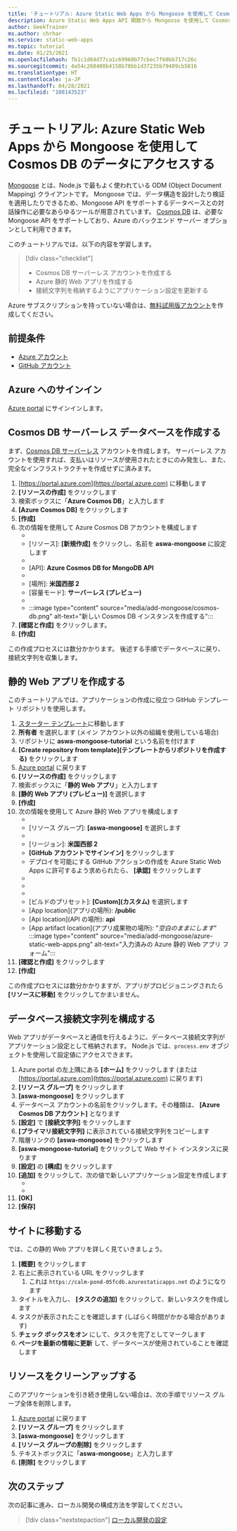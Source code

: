```yaml
---
title: 'チュートリアル: Azure Static Web Apps から Mongoose を使用して Cosmos DB のデータにアクセスする'
description: Azure Static Web Apps API 関数から Mongoose を使用して Cosmos DB のデータにアクセスする方法について説明します。
author: GeekTrainer
ms.author: chrhar
ms.service: static-web-apps
ms.topic: tutorial
ms.date: 01/25/2021
ms.openlocfilehash: fb1c1d64d77ca1c69960b77cbec7f60bb717c26c
ms.sourcegitcommit: 4a54c268400b4158b78bb1d37235b79409cb5816
ms.translationtype: HT
ms.contentlocale: ja-JP
ms.lasthandoff: 04/28/2021
ms.locfileid: "108143523"
---
```

# <a name="tutorial-access-data-in-cosmos-db-using-mongoose-with-azure-static-web-apps"></a>チュートリアル: Azure Static Web Apps から Mongoose を使用して Cosmos DB のデータにアクセスする

[Mongoose](https://mongoosejs.com/) とは、Node.js で最もよく使われている ODM (Object Document Mapping) クライアントです。 Mongoose では、データ構造を設計したり検証を適用したりできるため、Mongoose API をサポートするデータベースとの対話操作に必要なあらゆるツールが用意されています。 [Cosmos DB](../cosmos-db/mongodb-introduction.md) は、必要な Mongoose API をサポートしており、Azure のバックエンド サーバー オプションとして利用できます。

このチュートリアルでは、以下の内容を学習します。

> [!div class="checklist"]
> - Cosmos DB サーバーレス アカウントを作成する
> - Azure 静的 Web アプリを作成する
> - 接続文字列を格納するようにアプリケーション設定を更新する

Azure サブスクリプションを持っていない場合は、[無料試用版アカウント](https://azure.microsoft.com/free/)を作成してください。

## <a name="prerequisites"></a>前提条件

- [Azure アカウント](https://azure.microsoft.com/free/)
- [GitHub アカウント](https://github.com/join)

## <a name="sign-in-to-azure"></a>Azure へのサインイン

[Azure portal](https://portal.azure.com) にサインインします。

## <a name="create-a-cosmos-db-serverless-database"></a>Cosmos DB サーバーレス データベースを作成する

まず、[Cosmos DB サーバーレス](../cosmos-db/serverless.md) アカウントを作成します。 サーバーレス アカウントを使用すれば、支払いはリソースが使用されたときにのみ発生し、また、完全なインフラストラクチャを作成せずに済みます。

1. [https://portal.azure.com](https://portal.azure.com) に移動します
2. **[リソースの作成]** をクリックします
3. 検索ボックスに「**Azure Cosmos DB**」と入力します
4. **[Azure Cosmos DB]** をクリックします
5. **[作成]**
6. 次の情報を使用して Azure Cosmos DB アカウントを構成します
    - [サブスクリプション]: 使用するサブスクリプションを選択します
    - [リソース]: **[新規作成]** をクリックし、名前を **aswa-mongoose** に設定します
    - [アカウント名]: 一意の値を入力する必要があります
    - [API]: **Azure Cosmos DB for MongoDB API**
    - [Notebooks (プレビュー)]: **オフ**
    - [場所]: **米国西部 2**
    - [容量モード]: **サーバーレス (プレビュー)**
    - [バージョン]: **3.6**
    - [可用性ゾーン]: **無効**
:::image type="content" source="media/add-mongoose/cosmos-db.png" alt-text="新しい Cosmos DB インスタンスを作成する":::
7. **[確認と作成]** をクリックします。
8. **[作成]**

この作成プロセスには数分かかります。 後述する手順でデータベースに戻り、接続文字列を収集します。

## <a name="create-a-static-web-app"></a>静的 Web アプリを作成する

このチュートリアルでは、アプリケーションの作成に役立つ GitHub テンプレート リポジトリを使用します。

1. [スターター テンプレート](https://github.com/login?return_to=/staticwebdev/mongoose-starter/generate)に移動します
2. **所有者** を選択します (メイン アカウント以外の組織を使用している場合)
3. リポジトリに **aswa-mongoose-tutorial** という名前を付けます
4. **[Create repository from template]\(テンプレートからリポジトリを作成する\)** をクリックします
5. [Azure portal](https://portal.azure.com) に戻ります
6. **[リソースの作成]** をクリックします
7. 検索ボックスに「**静的 Web アプリ**」と入力します
8. **[静的 Web アプリ (プレビュー)]** を選択します
9. **[作成]**
10. 次の情報を使用して Azure 静的 Web アプリを構成します
    - [サブスクリプション]: 先ほどと同じサブスクリプションを選択します
    - [リソース グループ]: **[aswa-mongoose]** を選択します
    - [名前]: **aswa-mongoose-tutorial**
    - [リージョン]: **米国西部 2**
    - **[GitHub アカウントでサインイン]** をクリックします
    - デプロイを可能にする GitHub アクションの作成を Azure Static Web Apps に許可するよう求められたら、 **[承認]** をクリックします
    - [組織]: アカウント名
    - [リポジトリ]: **aswa-mongoose-tutorial**
    - [ブランチ]: **main**
    - [ビルドのプリセット]: **[Custom]\(カスタム\)** を選択します
    - [App location]\(アプリの場所\): **/public**
    - [Api location]\(API の場所\): **api**
    - [App artifact location]\(アプリ成果物の場所\): "*空白のままにします*"
    :::image type="content" source="media/add-mongoose/azure-static-web-apps.png" alt-text="入力済みの Azure 静的 Web アプリ フォーム":::
11. **[確認と作成]** をクリックします
12. **[作成]**

この作成プロセスには数分かかりますが、アプリがプロビジョニングされたら **[リソースに移動]** をクリックしてかまいません。

## <a name="configure-database-connection-string"></a>データベース接続文字列を構成する

Web アプリがデータベースと通信を行えるように、データベース接続文字列がアプリケーション設定として格納されます。 Node.js では、`process.env` オブジェクトを使用して設定値にアクセスできます。

1. Azure portal の左上隅にある **[ホーム]** をクリックします (または [https://portal.azure.com](https://portal.azure.com) に戻ります)
2. **[リソース グループ]** をクリックします
3. **[aswa-mongoose]** をクリックします
4. データベース アカウントの名前をクリックします。その種類は、 **[Azure Cosmos DB アカウント]** となります
5. **[設定]** で **[接続文字列]** をクリックします
6. **[プライマリ接続文字列]** に表示されている接続文字列をコピーします
7. 階層リンクの **[aswa-mongoose]** をクリックします
8. **[aswa-mongoose-tutorial]** をクリックして Web サイト インスタンスに戻ります
9. **[設定]** の **[構成]** をクリックします
10. **[追加]** をクリックして、次の値で新しいアプリケーション設定を作成します
    - [名前]: **CONNECTION_STRING**
    - [値]: 先ほどコピーした接続文字列を貼り付けます
11. **[OK]**
12. **[保存]**

## <a name="navigate-to-your-site"></a>サイトに移動する

では、この静的 Web アプリを詳しく見ていきましょう。

1. **[概要]** をクリックします
1. 右上に表示されている URL をクリックします
    1. これは `https://calm-pond-05fcdb.azurestaticapps.net` のようになります
1. タイトルを入力し、 **[タスクの追加]** をクリックして、新しいタスクを作成します
1. タスクが表示されたことを確認します (しばらく時間がかかる場合があります)
1. **チェック ボックスをオン** にして、タスクを完了としてマークします
1. **ページを最新の情報に更新** して、データベースが使用されていることを確認します

## <a name="clean-up-resources"></a>リソースをクリーンアップする

このアプリケーションを引き続き使用しない場合は、次の手順でリソース グループ全体を削除します。

1. [Azure portal](https://portal.azure.com) に戻ります
2. **[リソース グループ]** をクリックします
3. **[aswa-mongoose]** をクリックします
4. **[リソース グループの削除]** をクリックします
5. テキストボックスに「**aswa-mongoose**」と入力します
6. **[削除]** をクリックします

## <a name="next-steps"></a>次のステップ

次の記事に進み、ローカル開発の構成方法を学習してください。
> [!div class="nextstepaction"]
> [ローカル開発の設定](./local-development.md)

